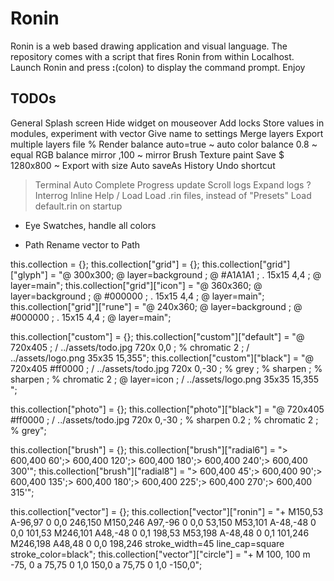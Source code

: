 # Ronin

Ronin is a web based drawing application and visual language. 
The repository comes with a script that fires Ronin from within Localhost.
Launch Ronin and press **:**(colon) to display the command prompt. 
Enjoy

## TODOs
  General
    Splash screen
    Hide widget on mouseover
    Add locks
    Store values in modules, experiment with vector
    Give name to settings
    Merge layers
    Export multiple layers file
  % Render
    balance auto=true ~ auto color
    balance 0.8       ~ equal RGB balance
    mirror ,100       ~ mirror
  Brush
    Texture paint
  Save
    $ 1280x800          ~ Export with size
    Auto saveAs
  History
    Undo shortcut
  > Terminal
    Auto Complete
    Progress update
    Scroll logs
    Expand logs
  ? Interrog
    Inline Help
  / Load
    Load .rin files, instead of "Presets"
    Load default.rin on startup
  * Eye
    Swatches, handle all colors
  + Path
    Rename vector to Path


  this.collection = {};
  this.collection["grid"] = {};
  this.collection["grid"]["glyph"] = "@ 300x300; @ layer=background ; @ #A1A1A1 ; . 15x15 4,4 ; @ layer=main";
  this.collection["grid"]["icon"] = "@ 360x360; @ layer=background ; @ #000000 ; . 15x15 4,4 ; @ layer=main";
  this.collection["grid"]["rune"] = "@ 240x360; @ layer=background ; @ #000000 ; . 15x15 4,4 ; @ layer=main";

  this.collection["custom"] = {};
  this.collection["custom"]["default"] = "@ 720x405 ; / ../assets/todo.jpg 720x 0,0 ; % chromatic 2 ; / ../assets/logo.png 35x35 15,355";
  this.collection["custom"]["black"] = "@ 720x405 #ff0000 ; / ../assets/todo.jpg 720x 0,-30 ; % grey ; % sharpen ; % sharpen ; % chromatic 2 ; @ layer=icon ; / ../assets/logo.png 35x35 15,355 "; 

  this.collection["photo"] = {};
  this.collection["photo"]["black"] = "@ 720x405 #ff0000 ; / ../assets/todo.jpg 720x 0,-30 ; % sharpen 0.2 ; % chromatic 2 ; % grey";

  this.collection["brush"] = {};
  this.collection["brush"]["radial6"] = "> 600,400 60';> 600,400 120';> 600,400 180';> 600,400 240';> 600,400 300'";
  this.collection["brush"]["radial8"] = "> 600,400 45';> 600,400 90';> 600,400 135';> 600,400 180';> 600,400 225';> 600,400 270';> 600,400 315'";

  this.collection["vector"] = {};
  this.collection["vector"]["ronin"] = "+ M150,53 A-96,97 0 0,0 246,150 M150,246 A97,-96 0 0,0 53,150 M53,101 A-48,-48 0 0,0 101,53 M246,101 A48,-48 0 0,1 198,53 M53,198 A-48,48 0 0,1 101,246 M246,198 A48,48 0 0,0 198,246 stroke_width=45 line_cap=square stroke_color=black";
  this.collection["vector"]["circle"] = "+ M 100, 100 m -75, 0 a 75,75 0 1,0 150,0 a 75,75 0 1,0 -150,0";
